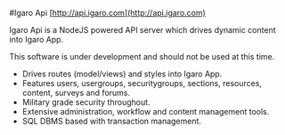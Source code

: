 #Igaro Api [http://api.igaro.com](http://api.igaro.com)

Igaro Api is a NodeJS powered API server which drives dynamic content into Igaro App.

This software is under development and should not be used at this time.

* Drives routes (model/views) and styles into Igaro App.
* Features users, usergroups, securitygroups, sections, resources, content, surveys and forums.  
* Military grade security throughout.
* Extensive administration, workflow and content management tools.
* SQL DBMS based with transaction management.
